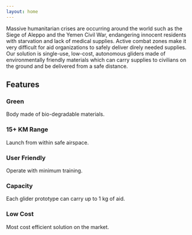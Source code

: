 ```yaml
---
layout: home
---
```


Massive humanitarian crises are occurring around the world such as the Siege of Aleppo and the Yemen Civil War, endangering innocent residents with starvation and lack of medical supplies. Active combat zones make it very difficult for aid organizations to safely deliver direly needed supplies. Our solution is single-use, low-cost, autonomous gliders made of environmentally friendly materials which can carry supplies to civilians on the ground and be delivered from a safe distance.

## Features
### Green
Body made of bio-degradable materials.

### 15+ KM Range
Launch from within safe airspace.

### User Friendly
Operate with minimum training.

### Capacity
Each glider prototype can carry up to 1 kg of aid.

### Low Cost
Most cost efficient solution on the market.

